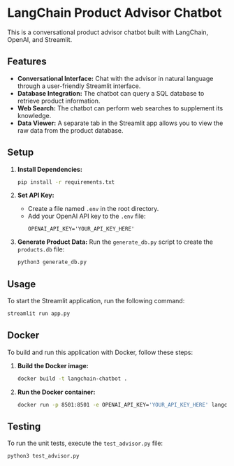# LangChain Product Advisor Chatbot

This is a conversational product advisor chatbot built with LangChain, OpenAI, and Streamlit.

## Features

- **Conversational Interface:** Chat with the advisor in natural language through a user-friendly Streamlit interface.
- **Database Integration:** The chatbot can query a SQL database to retrieve product information.
- **Web Search:** The chatbot can perform web searches to supplement its knowledge.
- **Data Viewer:** A separate tab in the Streamlit app allows you to view the raw data from the product database.

## Setup

1.  **Install Dependencies:**
    ```bash
    pip install -r requirements.txt
    ```

2.  **Set API Key:**
    - Create a file named `.env` in the root directory.
    - Add your OpenAI API key to the `.env` file:
      ```
      OPENAI_API_KEY='YOUR_API_KEY_HERE'
      ```

3.  **Generate Product Data:**
    Run the `generate_db.py` script to create the `products.db` file:
    ```bash
    python3 generate_db.py
    ```

## Usage

To start the Streamlit application, run the following command:

```bash
streamlit run app.py
```

## Docker

To build and run this application with Docker, follow these steps:

1.  **Build the Docker image:**
    ```bash
    docker build -t langchain-chatbot .
    ```

2.  **Run the Docker container:**
    ```bash
    docker run -p 8501:8501 -e OPENAI_API_KEY='YOUR_API_KEY_HERE' langchain-chatbot
    ```

## Testing

To run the unit tests, execute the `test_advisor.py` file:

```bash
python3 test_advisor.py
```

